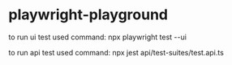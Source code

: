 # playwright-playground

to run ui test used command:
npx playwright test --ui

to run api test used command:
npx jest api/test-suites/test.api.ts 
